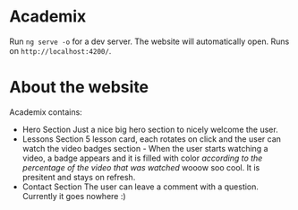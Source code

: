 # Academix

Run `ng serve -o` for a dev server. The website will automatically open.
Runs on `http://localhost:4200/`.

# About the website

Academix contains:
- Hero Section
    Just a nice big hero section to nicely welcome the user.
- Lessons Section
    5 lesson card, each rotates on click and the user can watch the video
    badges section - 
        When the user starts watching a video, a badge appears and it is filled with color *according to the percentage of the video that was watched* wooow soo cool. It is presitent and stays on refresh.
- Contact Section
    The user can leave a comment with a question. Currently it goes nowhere :) 